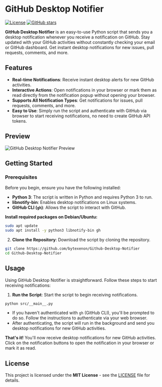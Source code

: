 # GitHub Desktop Notifier

[![License](https://img.shields.io/github/license/bytexenon/Github-Desktop-Notifier)](LICENSE)
[![GitHub stars](https://img.shields.io/github/stars/bytexenon/Github-Desktop-Notifier)](https://github.com/bytexenon/Github-Desktop-Notifier/stargazers)

**GitHub Desktop Notifier** is an easy-to-use Python script that sends you a desktop notification whenever you receive a notification on GitHub. Stay updated with your GitHub activities without constantly checking your email or GitHub dashboard. Get instant desktop notifications for new issues, pull requests, comments, and more.

## Features

- **Real-time Notifications**: Receive instant desktop alerts for new GitHub activities.
- **Interactive Actions**: Open notifications in your browser or mark them as read directly from the notification popup without opening your browser.
- **Supports All Notification Types**: Get notifications for issues, pull requests, comments, and more.
- **Easy to Use**: Simply run the script and authenticate with GitHub via browser to start receiving notifications, no need to create GitHub API tokens.

## Preview

![GitHub Desktop Notifier Preview](https://github.com/user-attachments/assets/63951238-ec37-433d-9ec2-aad393e6442e)

## Getting Started

### Prerequisites

Before you begin, ensure you have the following installed:

- **Python 3**: The script is written in Python and requires Python 3 to run.
- **libnotify-bin**: Enables desktop notifications on Linux systems.
- **GitHub CLI (`gh`)**: Allows the script to interact with GitHub.

**Install required packages on Debian/Ubuntu:**

```bash
sudo apt update
sudo apt install -y python3 libnotify-bin gh
```

2. **Clone the Repository**: Download the script by cloning the repository.

```bash
git clone https://github.com/bytexenon/Github-Desktop-Notifier
cd Github-Desktop-Notifier
```

## Usage

Using GitHub Desktop Notifier is straightforward. Follow these steps to start receiving notifications:

1. **Run the Script**: Start the script to begin receiving notifications.

```bash
python src/__main__.py
```

- If you haven't authenticated with `gh` (GitHub CLI), you'll be prompted to do so. Follow the instructions to authenticate via your web browser.
- After authenticating, the script will run in the background and send you desktop notifications for new GitHub activities.

**That's it!** You'll now receive desktop notifications for new GitHub activities. Click on the notification buttons to open the notification in your browser or mark it as read.

## License

This project is licensed under the **MIT License** - see the [LICENSE](LICENSE) file for details.
